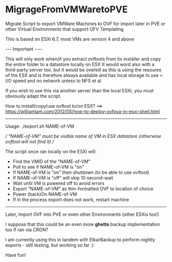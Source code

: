 # MigrageFromVMWaretoPVE
Migrate Script to export VMWare Machines to OVF for import later in PVE or other Virtual Environments that support OFV Templating

This is based on ESXi 6.7, most VMs are version 4 and above

--- Important ----

This will only work when/if you extract ovftools from its installer and copy the entire folder to a datastore locally on ESX
It would word also with a third-party server too, but it would be overkill as this is using the resoures of the ESX and is therefore always available and 
has local storage to use = I/O speed and no network unless to NFS et al.

If you wish to use this via another server than the local ESXi, you must obviously adapt the script.

How to install/copy/use ovftool to/on ESX? ==> https://williamlam.com/2012/05/how-to-deploy-ovfova-in-esxi-shell.html

---

Usage:  ./export.sh NAME-of-VM

*/ "NAME-of-VM" must be visible name of VM in ESX datastore (otherwise ovftool will not find it) /*

The script once ran locally on the ESXi will:

- Find the VMID of the "NAME-of-VM"
- Poll to see if NAME-of-VM is "on"
- If NAME-of-VM is "on" then shutdown (to be able to use ovftool)
- If NAME-of-VM is "off" will skip 10 second-wait
- Wait until VM is powered off to avoid errors
- Export "NAME-of-VM" as thin-formatted OVF to location of choice
- Power (back)On NAME-of-VM
- If in the process export does not work, restart machine

---
Later, import OVF into PVE or even other Environments (other ESXis too!)

I suppose that this could be an even more **ghetto** backup implementation too if ran via CRON?

I am currently using this in tandem with ElkarBackup to perform nightly exports - still testing, but working so far :)

Have fun!
